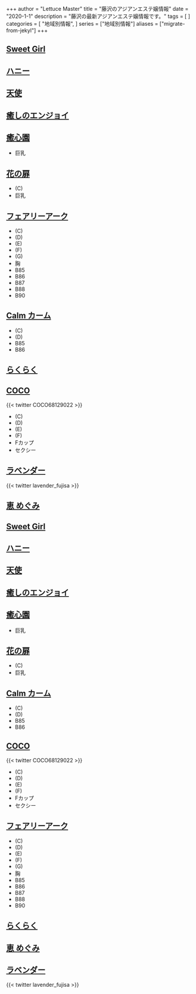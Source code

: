 +++
author = "Lettuce Master"
title = "藤沢のアジアンエステ嬢情報"
date = "2020-1-1"
description = "藤沢の最新アジアンエステ嬢情報です。"
tags = [
]
categories = [
    "地域別情報",
]
series = ["地域別情報"]
aliases = ["migrate-from-jekyl"]
+++

## [Sweet Girl](http://sweet.fhgs.work/)
## [ハニー](http://www.miyoplop.xyz/)
## [天使](http://uintiop.tokyo/)
## [癒しのエンジョイ](http://a-est.com/kaori/)
## [癒心園](http://yushinen.info/)
- 巨乳
## [花の扉](http://hana-tobira.xyz/)
- (C)
- 巨乳
## [フェアリーアーク](http://www.relax-fairyark.info/)
- (C)
- (D)
- (E)
- (F)
- (G)
- 胸
- B85
- B86
- B87
- B88
- B90
## [Calm カーム](http://piyuataichi.xyz/)
- (C)
- (D)
- B85
- B86
## [らくらく](https://www.r-lucky.work/)
## [COCO](https://coco-esthe.tokyo/)

{{< twitter COCO68129022 >}}
- (C)
- (D)
- (E)
- (F)
- Fカップ
- セクシー
## [ラベンダー](http://lavender-est.xyz/)

{{< twitter lavender_fujisa >}}
## [恵 めぐみ](http://megumi-est.xyz/)
## [Sweet Girl](http://sweet.fhgs.work/)
## [ハニー](http://www.miyoplop.xyz/)
## [天使](http://uintiop.tokyo/)
## [癒しのエンジョイ](http://a-est.com/kaori/)
## [癒心園](http://yushinen.info/)
- 巨乳
## [花の扉](http://hana-tobira.xyz/)
- (C)
- 巨乳
## [Calm カーム](http://piyuataichi.xyz/)
- (C)
- (D)
- B85
- B86
## [COCO](https://coco-esthe.tokyo/)

{{< twitter COCO68129022 >}}
- (C)
- (D)
- (E)
- (F)
- Fカップ
- セクシー
## [フェアリーアーク](http://www.relax-fairyark.info/)
- (C)
- (D)
- (E)
- (F)
- (G)
- 胸
- B85
- B86
- B87
- B88
- B90
## [らくらく](https://www.r-lucky.work/)
## [恵 めぐみ](http://megumi-est.xyz/)
## [ラベンダー](http://lavender-est.xyz/)

{{< twitter lavender_fujisa >}}
